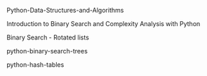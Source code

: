 Python-Data-Structures-and-Algorithms

Introduction to Binary Search and Complexity Analysis with Python

Binary Search - Rotated lists

python-binary-search-trees

python-hash-tables
